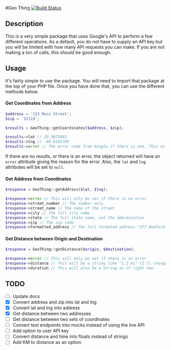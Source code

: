 #Geo Thing
[![Build Status](https://travis-ci.org/dericcain/geo-thing.svg?branch=master)](https://travis-ci.org/dericcain/geo-thing)

## Description
This is a very simple package that uses Google's API to perform a few different operations. As a default, you do not have to supply an API key but you will be limited with how many API requests you can make. If you are not making a ton of calls, this should be good enough.

## Usage
It's fairly simple to use the package. You will need to import that package at the top of your PHP file. Once you have done that, you can use the different methods below.

#### Get Coordinates from Address
```php
$address = '123 Main Street';
$zip = '32119';

$results = GeoThing::getCoordinates($address, $zip);

$results->lat // 33.5075002
$results->lng // -86.8105789
$results->error // The error code from Google if there is one. This attribute will not be here if there is not error.
```
If there are no results, or there is an error, the object returned will have an `error` attribute giving the reason for the error. Also, the `lat` and `lng` attributes will be set to `null`.

#### Get Address from Coordinates
```php
$response = GeoThing::getAddress($lat, $lng);

$response->error // This will only be set if there is an error
$response->street_number // The number only
$response->street_name // The name of the street
$response->city // The full city name
$response->state // The full state name, not the abbreviation
$response->zip // The zip code
$response->formatted_address // The full formated address "277 Bedford Avenue, Brooklyn, NY 11211, USA"
```

#### Get Distance between Origin and Destination
```php
$response = GeoThing::getDistance($origin, $destination);

$response->error // This will only be set if there is an error
$response->distance // This will be a string like "1.2 mi" (I'll change this soon)
$response->duration // This will also be a string as of right now
```

## TODO
- [ ] Update docs
- [x] Convert address and zip into lat and lng
- [x] Convert lat and lng into address
- [x] Get distance between two addresses
- [ ] Get distance between two sets of coordinates
- [ ] Convert test endpoints into mocks instead of using the live API
- [ ] Add option to user API key
- [ ] Convert distance and time into floats instead of strings
- [ ] Add KM to distance as an option